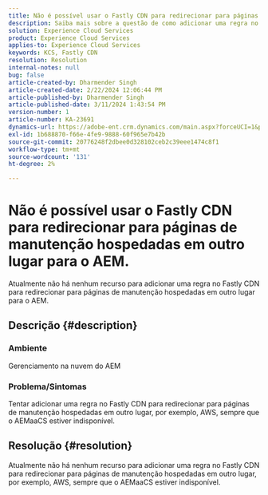 ```yaml
---
title: Não é possível usar o Fastly CDN para redirecionar para páginas de manutenção hospedadas em outro lugar para o AEM.
description: Saiba mais sobre a questão de como adicionar uma regra no Fastly CDN para redirecionar para páginas de manutenção hospedadas em outro lugar, como o Postman.
solution: Experience Cloud Services
product: Experience Cloud Services
applies-to: Experience Cloud Services
keywords: KCS, Fastly CDN
resolution: Resolution
internal-notes: null
bug: false
article-created-by: Dharmender Singh
article-created-date: 2/22/2024 12:06:44 PM
article-published-by: Dharmender Singh
article-published-date: 3/11/2024 1:43:54 PM
version-number: 1
article-number: KA-23691
dynamics-url: https://adobe-ent.crm.dynamics.com/main.aspx?forceUCI=1&pagetype=entityrecord&etn=knowledgearticle&id=fb5e04d3-7ad1-ee11-9079-6045bd0061cb
exl-id: 1b688870-f66e-4fe9-9888-60f965e7b42b
source-git-commit: 20776248f2dbee0d328102ceb2c39eee1474c8f1
workflow-type: tm+mt
source-wordcount: '131'
ht-degree: 2%

---
```


# Não é possível usar o Fastly CDN para redirecionar para páginas de manutenção hospedadas em outro lugar para o AEM.


Atualmente não há nenhum recurso para adicionar uma regra no Fastly CDN para redirecionar para páginas de manutenção hospedadas em outro lugar para o AEM.

## Descrição {#description}


### Ambiente

Gerenciamento na nuvem do AEM

### Problema/Sintomas

Tentar adicionar uma regra no Fastly CDN para redirecionar para páginas de manutenção hospedadas em outro lugar, por exemplo, AWS, sempre que o AEMaaCS estiver indisponível.


## Resolução {#resolution}


Atualmente não há nenhum recurso para adicionar uma regra no Fastly CDN para redirecionar para páginas de manutenção hospedadas em outro lugar, por exemplo, AWS, sempre que o AEMaaCS estiver indisponível.
